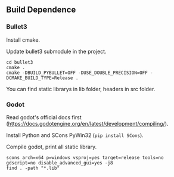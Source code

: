 ## Build Dependence

### Bullet3

Install cmake.

Update bullet3 submodule in the project.

```
cd bullet3
cmake .
cmake -DBUILD_PYBULLET=OFF -DUSE_DOUBLE_PRECISION=OFF -DCMAKE_BUILD_TYPE=Release .
```

You can find static librarys in lib folder, headers in src folder.

### Godot

Read godot's official docs first (https://docs.godotengine.org/en/latest/development/compiling/).

Install Python and SCons PyWin32 (`pip install SCons`).

Compile godot, print all static library.

```
scons arch=x64 p=windows vsproj=yes target=release tools=no gdscript=no disable_advanced_gui=yes -j8
find . -path "*.lib"
```
